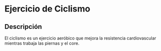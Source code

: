 # Ejercicio de Ciclismo

## Descripción
El ciclismo es un ejercicio aeróbico que mejora la resistencia cardiovascular mientras trabaja las piernas y el core.
